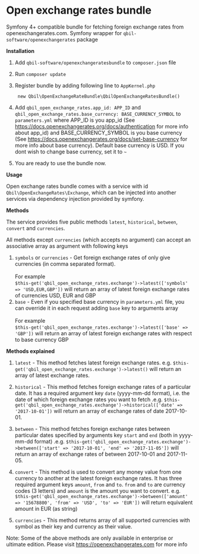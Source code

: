 # Open exchange rates bundle

Symfony 4+ compatible bundle for fetching foreign exchange rates from openexchangerates.com. Symfony wrapper for `qbil-software/openexchangerates` package

**Installation**
1) Add `qbil-software/openexchangeratesbundle` to `composer.json` file
2) Run `composer update`
3) Register bundle by adding following line to `AppKernel.php`

        new Qbil\OpenExchangeRateBundle\QbilOpenExchangeRatesBundle()
    
4) Add `qbil_open_exchange_rates.app_id: APP_ID` and `qbil_open_exchange_rates.base_currency: BASE_CURRENCY_SYMBOL` to `parameters.yml` 
where APP_ID is you app_id (See https://docs.openexchangerates.org/docs/authentication for more info about app_id) 
and BASE_CURRENCY_SYMBOL is you base currency (See https://docs.openexchangerates.org/docs/set-base-currency for more info about base currency).
Default base currency is USD. If you dont wish to change base currency, set it to `~`
5) You are ready to use the bundle now.

**Usage**

Open exchange rates bundle comes with a service with id `Qbil\OpenExchangeRates\Exchange`, which can be injected into another services via dependency injection provided by symfony.

**Methods**

The service provides five public methods `latest`, `historical`, `between`, `convert` and `currencies`.

All methods except `currencies` (which accepts no argument) can accept an associative array as argument with following keys

1) `symbols` or `currencies` -  Get foreign exchange rates of only give currencies (in comma separated format). 
<br /> <br /> For example <br /> `$this-get('qbil_open_exchange_rates.exchange')->latest(['symbols' => 'USD,EUR,GBP'])` will return an array of latest foreign exchange rates of currencies USD, EUR and GBP
2) `base` - Even if you specified base currency in `parameters.yml` file, you can override it in each request adding `base` key to arguments array
<br /> <br /> For example <br /> `$this-get('qbil_open_exchange_rates.exchange')->latest(['base' => 'GBP'])`  will return an array of latest foreign exchange rates with respect to base currency GBP

**Methods explained** 
1) `latest` - This method fetches latest foreign exchange rates. e.g. `$this-get('qbil_open_exchange_rates.exchange')->latest()` will return an array of latest exchange rates.

2) `historical` - This method fetches foreign exchange rates of a particular date. It has a required argument key `date` (yyyy-mm-dd format), i.e. the date of which foreign exchange rates you want to fetch .e.g. `$this-get('qbil_open_exchange_rates.exchange')->historical(['date' => '2017-10-01'])` will return an array of exchange rates of date 2017-10-01.

3) `between` - This method fetches foreign exchange rates between particular dates specified by arguments key `start` and `end` (both in yyyy-mm-dd format) .e.g. `$this-get('qbil_open_exchange_rates.exchange')->between(['start' => '2017-10-01', 'end' => '2017-11-05'])` will return an array of exchange rates of between 2017-10-01 and 2017-11-05.

4) `convert` - This method is used to convert any money value from one currency to another at the latest foreign exchange rates. It has three required argument keys `amount`, `from` and `to`. `from` and `to` are currency codes (3 letters) and `amount` is the amount you want to convert. e.g. `$this-get('qbil_open_exchange_rates.exchange')->between(['amount' => '15678800', 'from' => 'USD', 'to' => 'EUR'])` will return equivalent amount in EUR (as string)

5) `currencies` - This method returns array of all supported currencies with symbol as their key and currency as their value.

Note: Some of the above methods are only available in enterprise or ultimate edition. Please visit https://openexchangerates.com for more info
